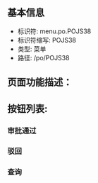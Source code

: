 
## 基本信息

- 标识符: menu.po.POJS38
- 标识符缩写: POJS38
- 类型: 菜单
- 路径: /po/POJS38

## 页面功能描述：





## 按钮列表:


### 审批通过



### 驳回



### 查询


